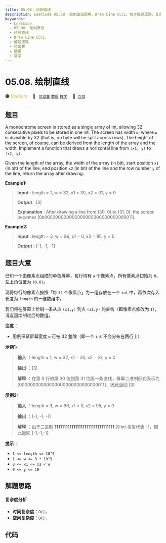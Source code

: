 ```yaml
---
title: 05.08. 绘制直线
description: LeetCode 05.08. 绘制直线题解，Draw Line LCCI，包含解题思路、复杂度分析以及完整的 JavaScript 代码实现。
keywords:
  - LeetCode
  - 05.08. 绘制直线
  - 绘制直线
  - Draw Line LCCI
  - 解题思路
  - 位运算
  - 数组
  - 数学
---
```


# 05.08. 绘制直线

🟠 <font color=#ffb800>Medium</font>&emsp; 🔖&ensp; [`位运算`](/tag/bit-manipulation.md) [`数组`](/tag/array.md) [`数学`](/tag/math.md)&emsp; 🔗&ensp;[`力扣`](https://leetcode.cn/problems/draw-line-lcci)

## 题目

A monochrome screen is stored as a single array of int, allowing 32
consecutive pixels to be stored in one int. The screen has width `w`, where
`w` is divisible by 32 (that is, no byte will be split across rows). The
height of the screen, of course, can be derived from the length of the array
and the width. Implement a function that draws a horizontal line from `(x1,
y)` to `(x2, y)`.

Given the length of the array, the width of the array (in bit), start position
`x1` (in bit) of the line, end position `x2` (in bit) of the line and the row
number `y` of the line, return the array after drawing.

**Example1:**

> 
> 
> 
> 
> 
> **Input** : length = 1, w = 32, x1 = 30, x2 = 31, y = 0
> 
> **Output** : [3]
> 
> **Explanation** : After drawing a line from (30, 0) to (31, 0), the screen becomes [0b000000000000000000000000000000011].

**Example2:**

> 
> 
> 
> 
> 
> **Input** : length = 3, w = 96, x1 = 0, x2 = 95, y = 0
> 
> **Output** : [-1, -1, -1]
> 
> 


## 题目大意

已知一个由像素点组成的单色屏幕，每行均有 `w` 个像素点，所有像素点初始为 `0`，左上角位置为 `(0,0)`。

现将每行的像素点按照「每 `32` 个像素点」为一组存放在一个 `int` 中，再依次存入长度为 `length` 的一维数组中。

我们将在屏幕上绘制一条从点 `(x1,y)` 到点 `(x2,y)` 的直线（即像素点修改为 `1`），请返回绘制过后的数组。



**注意：**

  * 用例保证屏幕宽度 `w` 可被 32 整除（即一个 `int` 不会分布在两行上）



**示例1:**

> 
> 
> 
> 
> 
> **输入** ：length = 1, w = 32, x1 = 30, x2 = 31, y = 0
> 
> **输出** ：[3]
> 
> **解释** ：在第 0 行的第 30 位到第 31 位画一条直线，屏幕二进制形式表示为 [00000000000000000000000000000011]，因此返回 [3]
> 
> 

**示例2:**

> 
> 
> 
> 
> 
> **输入** ：length = 3, w = 96, x1 = 0, x2 = 95, y = 0
> 
> **输出** ：[-1, -1, -1]
> 
> **解释** ：由于二进制 **11111111111111111111111111111111** 的 int 类型代表 -1，因此返回 [-1,-1,-1]



**提示：**

  * `1 <= length <= 10^5`
  * `1 <= w <= 3 * 10^5`
  * `0 <= x1 <= x2 < w`
  * `0 <= y <= 10`


## 解题思路

#### 复杂度分析

- **时间复杂度**：`O()`，
- **空间复杂度**：`O()`，

## 代码

```javascript

```